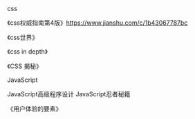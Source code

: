 css 

《css权威指南第4版》<https://www.jianshu.com/c/1b43067787bc>

《css世界》

《css in depth》

《CSS 揭秘》

JavaScript

JavaScript高级程序设计
JavaScript忍者秘籍





《用户体验的要素》